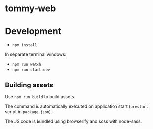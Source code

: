 # tommy-web

# Development

- `npm install`

In separate terminal windows:

- `npm run watch`
- `npm run start:dev`

## Building assets

Use `npm run build` to build assets.

The command is automatically executed on application start (`prestart` script in `package.json`).

The JS code is bundled using browserify and scss with node-sass.
